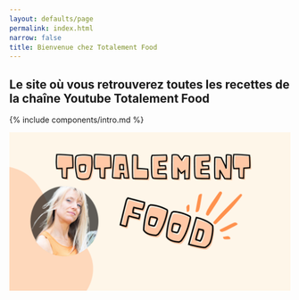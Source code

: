 ```yaml
---
layout: defaults/page
permalink: index.html
narrow: false
title: Bienvenue chez Totalement Food
---
```


## Le site où vous retrouverez toutes les recettes de la chaîne Youtube Totalement Food

{% include components/intro.md %}

![Totalement Food](img/vignettesiteweb.png)



